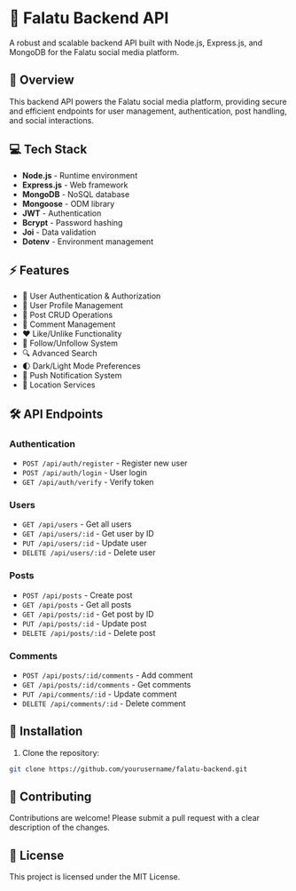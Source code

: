 # 🚀 Falatu Backend API

A robust and scalable backend API built with Node.js, Express.js, and MongoDB for the Falatu social media platform.

## 🌟 Overview

This backend API powers the Falatu social media platform, providing secure and efficient endpoints for user management, authentication, post handling, and social interactions.

## 💻 Tech Stack

- **Node.js** - Runtime environment
- **Express.js** - Web framework
- **MongoDB** - NoSQL database
- **Mongoose** - ODM library
- **JWT** - Authentication
- **Bcrypt** - Password hashing
- **Joi** - Data validation
- **Dotenv** - Environment management

## ⚡ Features

- 🔐 User Authentication & Authorization
- 👤 User Profile Management
- 📝 Post CRUD Operations
- 💬 Comment Management
- ❤️ Like/Unlike Functionality
- 🤝 Follow/Unfollow System
- 🔍 Advanced Search
- 🌓 Dark/Light Mode Preferences
- 📱 Push Notification System
- 📍 Location Services

## 🛠️ API Endpoints

### Authentication
- `POST /api/auth/register` - Register new user
- `POST /api/auth/login` - User login
- `GET /api/auth/verify` - Verify token

### Users
- `GET /api/users` - Get all users
- `GET /api/users/:id` - Get user by ID
- `PUT /api/users/:id` - Update user
- `DELETE /api/users/:id` - Delete user

### Posts
- `POST /api/posts` - Create post
- `GET /api/posts` - Get all posts
- `GET /api/posts/:id` - Get post by ID
- `PUT /api/posts/:id` - Update post
- `DELETE /api/posts/:id` - Delete post

### Comments
- `POST /api/posts/:id/comments` - Add comment
- `GET /api/posts/:id/comments` - Get comments
- `PUT /api/comments/:id` - Update comment
- `DELETE /api/comments/:id` - Delete comment

## 🚀 Installation

1. Clone the repository:
```bash
git clone https://github.com/yourusername/falatu-backend.git
```

## 🤝 Contributing

Contributions are welcome! Please submit a pull request with a clear description of the changes.

## 📄 License

This project is licensed under the MIT License.